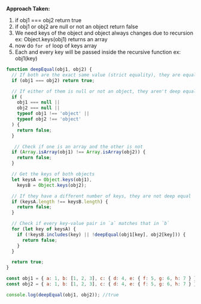 <strong>Approach Taken:</strong>

1. if obj1 === obj2 return true
2. if obj1 or obj2 are null or not an object return false
3. We need keys of the object and object always changes due to recursion
   ex: Object.keys(obj1) returns an array
4. now do `for of` loop of keys array
5. Each and every key will be passed inside the recursive function ex: obj1(key)

```js
function deepEqual(obj1, obj2) {
  // If both are the exact same value (strict equality), they are equal
  if (obj1 === obj2) return true;

  // If either of them is null or not an object, they aren't deep equal
  if (
    obj1 === null ||
    obj2 === null ||
    typeof obj1 !== 'object' ||
    typeof obj2 !== 'object'
  ) {
    return false;
  }

   // Check if one is an array and the other is not
  if (Array.isArray(obj1) !== Array.isArray(obj2)) {
    return false;
  }

  // Get the keys of both objects
  let keysA = Object.keys(obj1),
    keysB = Object.keys(obj2);

  // If they have a different number of keys, they are not deep equal
  if (keysA.length !== keysB.length) {
    return false;
  }

  // Check if every key-value pair in `a` matches that in `b`
  for (let key of keysA) {
    if (!keysB.includes(key) || !deepEqual(obj1[key], obj2[key])) {
      return false;
    }
  }

  return true;
}

const obj1 = { a: 1, b: [1, 2, 3], c: { d: 4, e: { f: 5, g: 6, h: 7 } } };
const obj2 = { a: 1, b: [1, 2, 3], c: { d: 4, e: { f: 5, g: 6, h: 7 } } };

console.log(deepEqual(obj1, obj2)); //true
```
